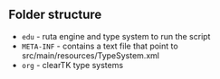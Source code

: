 ## Folder structure

* `edu` - ruta engine and type system to run the script
* `META-INF` - contains a text file that point to src/main/resources/TypeSystem.xml
* `org` - clearTK type systems